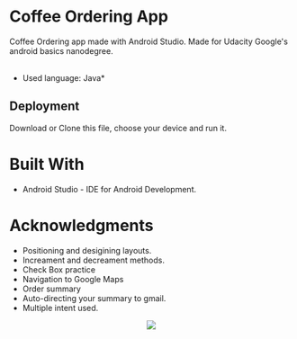 # Coffee Ordering App

Coffee Ordering app made with Android Studio. Made for Udacity Google's android basics nanodegree.<br />
<br />
* Used language: Java*

## Deployment
Download or Clone this file, choose your device and run it.

# Built With
* Android Studio - IDE for Android Development.

# Acknowledgments

* Positioning and desigining layouts. <br />
* Increament and decreament methods. <br />
* Check Box practice <br />
* Navigation to Google Maps <br />
* Order summary <br />
* Auto-directing your summary to gmail. <br />
* Multiple intent used. <br />

<p align="center">
  <img src="https://user-images.githubusercontent.com/34216243/87229451-afd73b00-c3b0-11ea-8a2a-fc6df4410968.gif">
</p>
